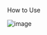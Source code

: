 How to Use

![image](https://github.com/user-attachments/assets/34067a81-6ff9-407c-8231-5ed74aa4c1b0)

